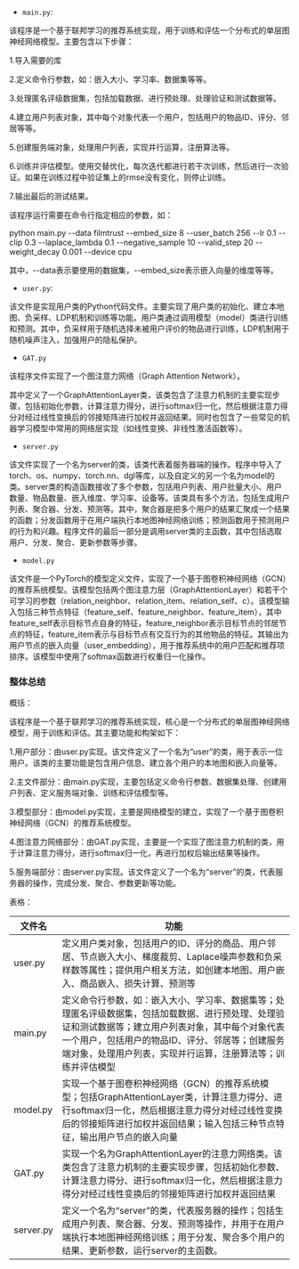 - `main.py`: 

该程序是一个基于联邦学习的推荐系统实现，用于训练和评估一个分布式的单层图神经网络模型。主要包含以下步骤：

1.导入需要的库

2.定义命令行参数，如：嵌入大小、学习率、数据集等等。

3.处理匿名评级数据集，包括加载数据、进行预处理、处理验证和测试数据等。

4.建立用户列表对象，其中每个对象代表一个用户，包括用户的物品ID、评分、邻居等等。

5.创建服务端对象，处理用户列表，实现并行运算，注册算法等。

6.训练并评估模型。使用交替优化，每次迭代都进行若干次训练，然后进行一次验证。如果在训练过程中验证集上的rmse没有变化，则停止训练。

7.输出最后的测试结果。

该程序运行需要在命令行指定相应的参数，如：

python main.py --data filmtrust --embed_size 8 --user_batch 256 --lr 0.1 --clip 0.3 --laplace_lambda 0.1 --negative_sample 10 --valid_step 20 --weight_decay 0.001 --device cpu

其中，--data表示要使用的数据集，--embed_size表示嵌入向量的维度等等。

- `user.py`: 

该文件是实现用户类的Python代码文件。主要实现了用户类的初始化、建立本地图、负采样、LDP机制和训练等功能。用户类通过调用模型（model）类进行训练和预测。其中，负采样用于随机选择未被用户评价的物品进行训练，LDP机制用于随机噪声注入，加强用户的隐私保护。

- `GAT.py`

该程序文件实现了一个图注意力网络（Graph Attention Network）。

其中定义了一个GraphAttentionLayer类，该类包含了注意力机制的主要实现步骤，包括初始化参数，计算注意力得分，进行softmax归一化，然后根据注意力得分对经过线性变换后的邻接矩阵进行加权并返回结果。同时也包含了一些常见的机器学习模型中常用的网络层实现（如线性变换、非线性激活函数等）。

- `server.py`

该文件实现了一个名为server的类，该类代表着服务器端的操作。程序中导入了torch、os、numpy、torch.nn、dgl等库，以及自定义的另一个名为model的类。server类的构造函数接收了多个参数，包括用户列表、用户批量大小、用户数量、物品数量、嵌入维度、学习率、设备等。该类具有多个方法，包括生成用户列表、聚合器、分发、预测等。其中，聚合器是把多个用户的结果汇聚成一个结果的函数；分发函数用于在用户端执行本地图神经网络训练；预测函数用于预测用户的行为和兴趣。程序文件的最后一部分是调用server类的主函数，其中包括选取用户、分发、聚合、更新参数等步骤。

- `model.py`

该文件是一个PyTorch的模型定义文件，实现了一个基于图卷积神经网络（GCN）的推荐系统模型。该模型包括两个图注意力层（GraphAttentionLayer）和若干个可学习的参数（relation_neighbor、relation_item、relation_self、c）。该模型输入包括三种节点特征（feature_self、feature_neighbor、feature_item），其中feature_self表示目标节点自身的特征，feature_neighbor表示目标节点的邻居节点的特征，feature_item表示与目标节点有交互行为的其他物品的特征。其输出为用户节点的嵌入向量（user_embedding），用于推荐系统中的用户匹配和推荐项排序。该模型中使用了softmax函数进行权重归一化操作。

### 整体总结

概括：

该程序是一个基于联邦学习的推荐系统实现，核心是一个分布式的单层图神经网络模型，用于训练和评估。其主要功能和构架如下：

1.用户部分：由user.py实现。该文件定义了一个名为“user”的类，用于表示一位用户。该类的主要功能是包含用户信息、建立各个用户的本地图和嵌入向量等。

2.主文件部分：由main.py实现，主要包括定义命令行参数、数据集处理、创建用户列表、定义服务端对象、训练和评估模型等。

3.模型部分：由model.py实现，主要是网络模型的建立，实现了一个基于图卷积神经网络（GCN）的推荐系统模型。

4.图注意力网络部分：由GAT.py实现，主要是一个实现了图注意力机制的类，用于计算注意力得分，进行softmax归一化，再进行加权后输出结果等操作。

5.服务端部分：由server.py实现。该文件定义了一个名为“server”的类，代表服务器的操作，完成分发、聚合、参数更新等功能。

表格：

| 文件名 | 功能 |
| --- | --- |
| user.py | 定义用户类对象，包括用户的ID、评分的商品、用户邻居、节点嵌入大小、梯度裁剪、Laplace噪声参数和负采样数等属性；提供用户相关方法，如创建本地图、用户嵌入、商品嵌入、损失计算、预测等 |
| main.py | 定义命令行参数，如：嵌入大小、学习率、数据集等；处理匿名评级数据集，包括加载数据、进行预处理、处理验证和测试数据等；建立用户列表对象，其中每个对象代表一个用户，包括用户的物品ID、评分、邻居等；创建服务端对象，处理用户列表，实现并行运算，注册算法等；训练并评估模型 |
| model.py | 实现一个基于图卷积神经网络（GCN）的推荐系统模型；包括GraphAttentionLayer类，计算注意力得分、进行softmax归一化，然后根据注意力得分对经过线性变换后的邻接矩阵进行加权并返回结果；输入包括三种节点特征，输出用户节点的嵌入向量 |
| GAT.py | 实现一个名为GraphAttentionLayer的注意力网络类。该类包含了注意力机制的主要实现步骤，包括初始化参数、计算注意力得分、进行softmax归一化，然后根据注意力得分对经过线性变换后的邻接矩阵进行加权并返回结果 |
| server.py | 定义一个名为“server”的类，代表服务器的操作；包括生成用户列表、聚合器、分发、预测等操作，并用于在用户端执行本地图神经网络训练；用于分发、聚合多个用户的结果、更新参数，运行server的主函数。 |